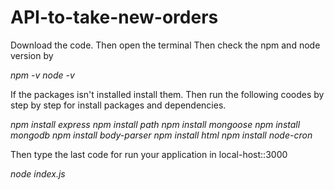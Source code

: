 # API-to-take-new-orders

Download the code.
Then open the terminal
Then check the npm and node version by

*npm -v*
*node -v*

If the packages isn't installed install them.
Then run the following coodes by step by step for install packages and dependencies.

*npm install express*
*npm install path*
*npm install mongoose*
*npm install mongodb* 
*npm install body-parser*
*npm install html*
*npm install node-cron*

Then type the last code for run your application in local-host::3000

*node index.js*
